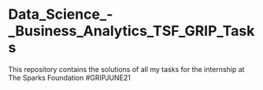 # Data_Science_-_Business_Analytics_TSF_GRIP_Tasks
This repository contains the solutions of all my tasks for the internship at The Sparks Foundation #GRIPJUNE21
